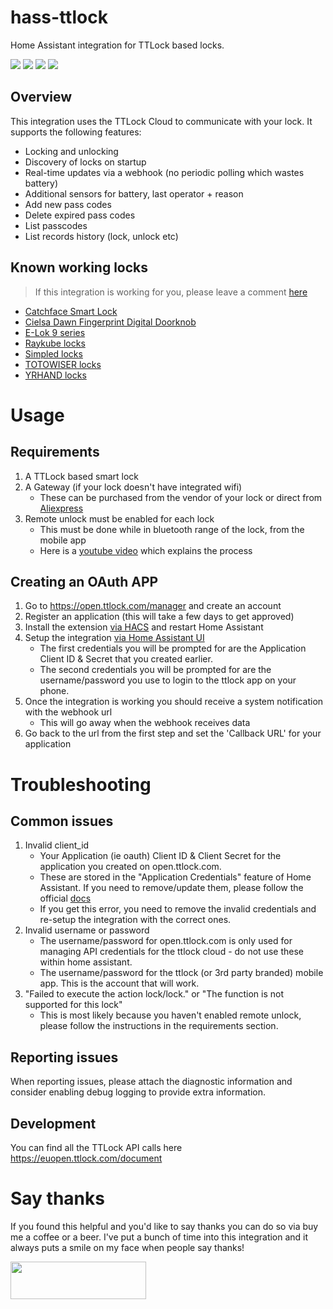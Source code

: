 # hass-ttlock

Home Assistant integration for TTLock based locks.

[<img src="https://img.shields.io/github/v/release/jbergler/hass-ttlock?style=for-the-badge" />](https://github.com/jbergler/hass-ttlock/releases/latest)
<picture><img src="https://img.shields.io/github/downloads/jbergler/hass-ttlock/total?style=for-the-badge" /></picture>
<picture><img src="https://img.shields.io/github/downloads/jbergler/hass-ttlock/latest/total?style=for-the-badge" /></picture>
[<img src="https://img.shields.io/codecov/c/github/jbergler/hass-ttlock?style=for-the-badge&token=EJI902TDWE" />](https://app.codecov.io/gh/jbergler/hass-ttlock)

## Overview

This integration uses the TTLock Cloud to communicate with your lock. It supports the following features:

- Locking and unlocking
- Discovery of locks on startup
- Real-time updates via a webhook (no periodic polling which wastes battery)
- Additional sensors for battery, last operator + reason
- Add new pass codes
- Delete expired pass codes
- List passcodes
- List records history (lock, unlock etc)

## Known working locks

> If this integration is working for you, please leave a comment [here](https://github.com/jbergler/hass-ttlock/issues/1)

- [Catchface Smart Lock](https://s.click.aliexpress.com/e/_DFtl1Wd)
- [Cielsa Dawn Fingerprint Digital Doorknob](https://www.amazon.com/dp/B09B557YZK)
- [E-Lok 9 series](https://www.e-lok.com/9-series)
- [Raykube locks](https://raukube0001.aliexpress.com/store/1864009/search?SearchText=TT+Lock)
- [Simpled locks](https://simpled.uk/)
- [TOTOWISER locks](https://www.amazon.com.au/gp/product/B08TQKW3JC)
- [YRHAND locks](https://yrhandlock.com)

# Usage

## Requirements

1. A TTLock based smart lock
1. A Gateway (if your lock doesn't have integrated wifi)
   - These can be purchased from the vendor of your lock or direct from [Aliexpress](https://s.click.aliexpress.com/e/_DEPpClx)
1. Remote unlock must be enabled for each lock
   - This must be done while in bluetooth range of the lock, from the mobile app
   - Here is a [youtube video](https://www.youtube.com/watch?v=ni-38QpoNA4) which explains the process

## Creating an OAuth APP

1. Go to https://open.ttlock.com/manager and create an account
1. Register an application (this will take a few days to get approved)
1. Install the extension [via HACS](https://my.home-assistant.io/redirect/hacs_repository/?owner=jbergler&repository=hass-ttlock&category=integration) and restart Home Assistant
1. Setup the integration [via Home Assistant UI](https://my.home-assistant.io/redirect/config_flow_start/?domain=ttlock)
   - The first credentials you will be prompted for are the Application Client ID & Secret that you created earlier.
   - The second credentials you will be prompted for are the username/password you use to login to the ttlock app on your phone.
1. Once the integration is working you should receive a system notification with the webhook url
   - This will go away when the webhook receives data
1. Go back to the url from the first step and set the 'Callback URL' for your application

# Troubleshooting

## Common issues

1. Invalid client_id
   - Your Application (ie oauth) Client ID & Client Secret for the application you created on open.ttlock.com.
   - These are stored in the "Application Credentials" feature of Home Assistant. If you need to remove/update them, please follow the official [docs](https://www.home-assistant.io/integrations/application_credentials)
   - If you get this error, you need to remove the invalid credentials and re-setup the integration with the correct ones.
1. Invalid username or password
   - The username/password for open.ttlock.com is only used for managing API credentials for the ttlock cloud - do not use these within home assistant.
   - The username/password for the ttlock (or 3rd party branded) mobile app. This is the account that will work.
1. "Failed to execute the action lock/lock." or "The function is not supported for this lock"
   - This is most likely because you haven't enabled remote unlock, please follow the instructions in the requirements section.

## Reporting issues

When reporting issues, please attach the diagnostic information and consider enabling debug logging to provide extra information.

## Development

You can find all the TTLock API calls here https://euopen.ttlock.com/document

# Say thanks

If you found this helpful and you'd like to say thanks you can do so via buy me a coffee or a beer.
I've put a bunch of time into this integration and it always puts a smile on my face when people say thanks!

<a href="https://www.buymeacoffee.com/jbergler" target="_blank"><img src="https://cdn.buymeacoffee.com/buttons/v2/default-yellow.png" height="60" width="217"></a>
